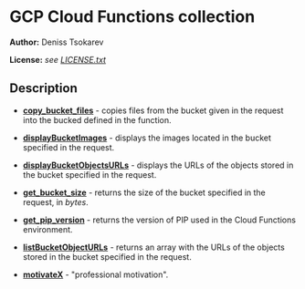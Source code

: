 GCP Cloud Functions collection
===


**Author:** Deniss Tsokarev

**License:** *see [LICENSE.txt](https://github.com/dents0/cloud-functions/blob/master/LICENSE.txt)*


Description
---
 - [**copy_bucket_files**](https://github.com/dents0/cloud-functions/tree/master/copy_bucket_files) - 
 copies files from the bucket given in the request into the bucked defined in the function.

 - [**displayBucketImages**](https://github.com/dents0/cloud-functions/tree/master/displayBucketImages) - 
 displays the images located in the bucket specified in the request.

 - [**displayBucketObjectsURLs**](https://github.com/dents0/cloud-functions/tree/master/displayBucketObjectsURLs) - 
 displays the URLs of the objects stored in the bucket specified in the request.

 - [**get_bucket_size**](https://github.com/dents0/cloud-functions/tree/master/get_bucket_size) - 
 returns the size of the bucket specified in the request, in *bytes*.

 - [**get_pip_version**](https://github.com/dents0/cloud-functions/tree/master/get_pip_version) - 
 returns the version of PIP used in the Cloud Functions environment.

 - [**listBucketObjectURLs**](https://github.com/dents0/cloud-functions/tree/master/listBucketObjectURLs) - 
 returns an array with the URLs of the objects stored in the bucket specified in the request.

 - [**motivateX**](https://github.com/dents0/cloud-functions/tree/master/motivateX) - 
 "professional motivation".
